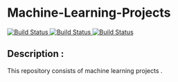 # Machine-Learning-Projects
[![Build Status](https://camo.githubusercontent.com/da4800f82370b15d46ec15bed60f0e9bfbb403a3/68747470733a2f2f696d672e736869656c64732e696f2f62616467652f446174617365742d4b6167676c652d626c75652e737667)
![Build Status](https://camo.githubusercontent.com/17fa56d1fbad7bb4082c9711a77b984b85e79446/68747470733a2f2f696d672e736869656c64732e696f2f62616467652f507974686f6e2d332e362d627269676874677265656e2e737667)
![Build Status](https://camo.githubusercontent.com/60760f2c9636f7ef252443679ae73a0426780dfc/68747470733a2f2f696d672e736869656c64732e696f2f62616467652f4c6962726172792d736b6c6561726e2d6f72616e67652e737667)](https://github.com/Rahul-singh98/Machine-Learning-Projects) 

[](https://github.com/Rahul-singh98/Machine-Learning-Projects)

[](https://github.com/Rahul-singh98/Machine-Learning-Projects)

## Description :
This repository consists of machine learning projects .

